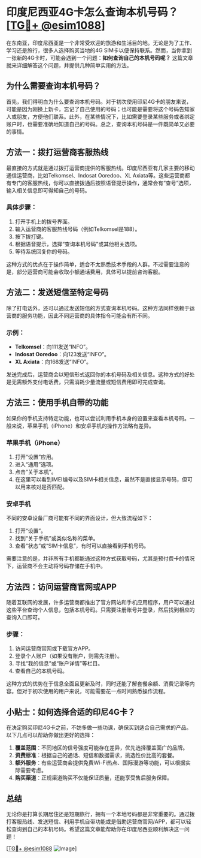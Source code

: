 # 印度尼西亚4G卡怎么查询本机号码？[[TG💪+ @esim1088](https://t.me/s/esim1088)]

在东南亚，印度尼西亚是一个非常受欢迎的旅游和生活目的地。无论是为了工作、学习还是旅行，很多人选择购买当地的4G SIM卡以便保持联系。然而，当你拿到一张新的4G卡时，可能会遇到一个问题：**如何查询自己的本机号码呢？** 这篇文章就来详细解答这个问题，并提供几种简单实用的方法。

## 为什么需要查询本机号码？

首先，我们得明白为什么要查询本机号码。对于初次使用印尼4G卡的朋友来说，可能是因为刚换上新卡，忘记了自己使用的号码；也可能是需要将这个号码告知家人或朋友，方便他们联系。此外，在某些情况下，比如需要登录某些服务或者绑定账户时，也需要准确地知道自己的号码。总之，查询本机号码是一件既简单又必要的事情。

## 方法一：拨打运营商客服热线

最直接的方式就是通过拨打运营商提供的客服热线。印度尼西亚有几家主要的移动通信运营商，比如Telkomsel、Indosat Ooredoo、XL Axiata等。这些运营商都有专门的客服热线，你可以直接拨通后按照语音提示操作，通常会有“查号”选项，输入相关信息即可得知自己的号码。

### 具体步骤：
1. 打开手机上的拨号界面。
2. 输入运营商的客服热线号码（例如Telkomsel是188）。
3. 按下拨打键。
4. 根据语音提示，选择“查询本机号码”或其他相关选项。
5. 等待系统回复你的号码。

这种方式的优点在于操作简单，适合不太熟悉技术手段的人群。不过需要注意的是，部分运营商可能会收取小额通话费用，具体可以提前咨询客服。

## 方法二：发送短信至特定号码

除了打电话外，还可以通过发送短信的方式查询本机号码。这种方法同样依赖于运营商的服务功能，因此不同运营商的具体指令可能会有所不同。

### 示例：
- **Telkomsel**：向111发送“INFO”。
- **Indosat Ooredoo**：向123发送“INFO”。
- **XL Axiata**：向168发送“INFO”。

发送完成后，运营商会以短信形式返回你的本机号码及相关信息。这种方式的好处是无需额外支付电话费，只需消耗少量流量或短信费用即可完成查询。

## 方法三：使用手机自带的功能

如果你的手机支持特定功能，也可以尝试利用手机本身的设置来查看本机号码。一般来说，苹果手机（iPhone）和安卓手机的操作方法略有差异。

### 苹果手机（iPhone）
1. 打开“设置”应用。
2. 进入“通用”选项。
3. 点击“关于本机”。
4. 在这里可以看到IMEI编号以及SIM卡相关信息，虽然不是直接显示号码，但可以用来核对是否匹配。

### 安卓手机
不同的安卓设备厂商可能有不同的界面设计，但大致流程如下：
1. 打开“设置”。
2. 找到“关于手机”或类似名称的菜单。
3. 查看“状态”或“SIM卡信息”，有时可以直接看到手机号码。

需要注意的是，并非所有手机都能通过这种方式获取号码，尤其是预付费卡的情况下，运营商不会主动将号码存储在手机中。

## 方法四：访问运营商官网或APP

随着互联网的发展，许多运营商都推出了官方网站和手机应用程序，用户可以通过这些平台查询个人信息，包括本机号码。只需要注册账号并登录，然后找到相应的查询入口即可。

### 步骤：
1. 访问运营商官网或下载官方APP。
2. 登录个人账户（如果没有账户，则需先注册）。
3. 寻找“我的信息”或“账户详情”等栏目。
4. 查看自己的本机号码。

这种方式的优势在于信息全面且更新及时，同时还能了解套餐余额、消费记录等内容。但对于初次使用的用户来说，可能需要花一点时间熟悉操作流程。

## 小贴士：如何选择合适的印尼4G卡？

在决定购买印尼4G卡之前，不妨多做一些功课，确保买到适合自己需求的产品。以下几点可以帮助你做出更好的选择：

1. **覆盖范围**：不同地区的信号强度可能存在差异，优先选择覆盖面广的品牌。
2. **资费标准**：根据自己的通话、短信和数据需求，挑选性价比高的套餐。
3. **额外服务**：有些运营商会提供免费Wi-Fi热点、国际漫游等功能，可以根据实际需要考虑。
4. **购买渠道**：正规渠道购买不仅能保证质量，还能享受售后服务保障。

## 总结

无论你是打算长期居住还是短期旅行，拥有一个本地号码都是非常重要的。通过拨打客服热线、发送短信、利用手机自带功能或是借助运营商官网/APP，都可以轻松查询到自己的本机号码。希望这篇文章能帮助你在印度尼西亚顺利解决这一问题！

[[TG💪+ @esim1088](https://t.me/s/esim1088) ![Image](https://i.postimg.cc/4NQfJmqS/Snipaste-2025-05-13-00-14-12.png)]